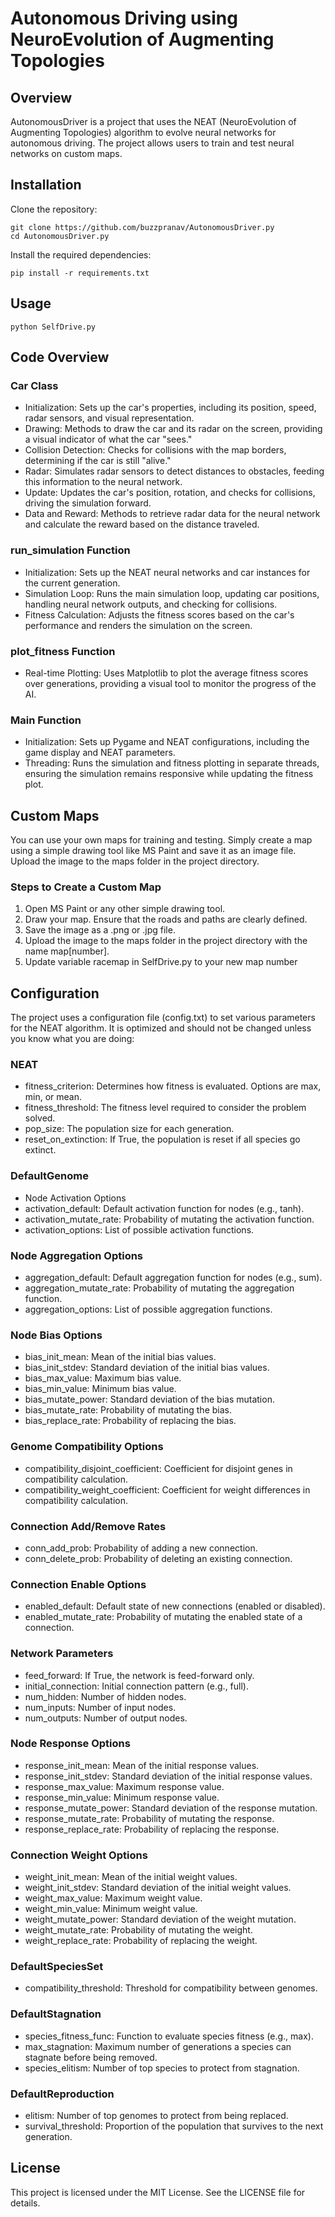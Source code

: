 # Autonomous Driving using NeuroEvolution of Augmenting Topologies
## Overview
AutonomousDriver is a project that uses the NEAT (NeuroEvolution of Augmenting Topologies) algorithm to evolve neural networks for autonomous driving. The project allows users to train and test neural networks on custom maps.

## Installation
Clone the repository:
```
git clone https://github.com/buzzpranav/AutonomousDriver.py
cd AutonomousDriver.py
```
Install the required dependencies:
```
pip install -r requirements.txt
```

## Usage
```
python SelfDrive.py
```
## Code Overview
### Car Class
- Initialization: Sets up the car's properties, including its position, speed, radar sensors, and visual representation.
- Drawing: Methods to draw the car and its radar on the screen, providing a visual indicator of what the car "sees."
- Collision Detection: Checks for collisions with the map borders, determining if the car is still "alive."
- Radar: Simulates radar sensors to detect distances to obstacles, feeding this information to the neural network.
- Update: Updates the car's position, rotation, and checks for collisions, driving the simulation forward.
- Data and Reward: Methods to retrieve radar data for the neural network and calculate the reward based on the distance traveled.
### run_simulation Function
- Initialization: Sets up the NEAT neural networks and car instances for the current generation.
- Simulation Loop: Runs the main simulation loop, updating car positions, handling neural network outputs, and checking for collisions.
- Fitness Calculation: Adjusts the fitness scores based on the car's performance and renders the simulation on the screen.
### plot_fitness Function
- Real-time Plotting: Uses Matplotlib to plot the average fitness scores over generations, providing a visual tool to monitor the progress of the AI.
### Main Function
- Initialization: Sets up Pygame and NEAT configurations, including the game display and NEAT parameters.
- Threading: Runs the simulation and fitness plotting in separate threads, ensuring the simulation remains responsive while updating the fitness plot.

## Custom Maps
You can use your own maps for training and testing. Simply create a map using a simple drawing tool like MS Paint and save it as an image file. Upload the image to the maps folder in the project directory.

### Steps to Create a Custom Map
1. Open MS Paint or any other simple drawing tool.
2. Draw your map. Ensure that the roads and paths are clearly defined.
3. Save the image as a .png or .jpg file.
4. Upload the image to the maps folder in the project directory with the name map\[number].
5. Update variable racemap in SelfDrive.py to your new map number

## Configuration
The project uses a configuration file (config.txt) to set various parameters for the NEAT algorithm. It is optimized and should not be changed unless you know what you are doing:

### NEAT
- fitness_criterion: Determines how fitness is evaluated. Options are max, min, or mean.
- fitness_threshold: The fitness level required to consider the problem solved.
- pop_size: The population size for each generation.
- reset_on_extinction: If True, the population is reset if all species go extinct.

### DefaultGenome
- Node Activation Options
- activation_default: Default activation function for nodes (e.g., tanh).
- activation_mutate_rate: Probability of mutating the activation function.
- activation_options: List of possible activation functions.

### Node Aggregation Options
- aggregation_default: Default aggregation function for nodes (e.g., sum).
- aggregation_mutate_rate: Probability of mutating the aggregation function.
- aggregation_options: List of possible aggregation functions.

### Node Bias Options
- bias_init_mean: Mean of the initial bias values.
- bias_init_stdev: Standard deviation of the initial bias values.
- bias_max_value: Maximum bias value.
- bias_min_value: Minimum bias value.
- bias_mutate_power: Standard deviation of the bias mutation.
- bias_mutate_rate: Probability of mutating the bias.
- bias_replace_rate: Probability of replacing the bias.

### Genome Compatibility Options
- compatibility_disjoint_coefficient: Coefficient for disjoint genes in compatibility calculation.
- compatibility_weight_coefficient: Coefficient for weight differences in compatibility calculation.

### Connection Add/Remove Rates
- conn_add_prob: Probability of adding a new connection.
- conn_delete_prob: Probability of deleting an existing connection.

### Connection Enable Options
- enabled_default: Default state of new connections (enabled or disabled).
- enabled_mutate_rate: Probability of mutating the enabled state of a connection.

### Network Parameters
- feed_forward: If True, the network is feed-forward only.
- initial_connection: Initial connection pattern (e.g., full).
- num_hidden: Number of hidden nodes.
- num_inputs: Number of input nodes.
- num_outputs: Number of output nodes.

### Node Response Options
- response_init_mean: Mean of the initial response values.
- response_init_stdev: Standard deviation of the initial response values.
- response_max_value: Maximum response value.
- response_min_value: Minimum response value.
- response_mutate_power: Standard deviation of the response mutation.
- response_mutate_rate: Probability of mutating the response.
- response_replace_rate: Probability of replacing the response.

### Connection Weight Options
- weight_init_mean: Mean of the initial weight values.
- weight_init_stdev: Standard deviation of the initial weight values.
- weight_max_value: Maximum weight value.
- weight_min_value: Minimum weight value.
- weight_mutate_power: Standard deviation of the weight mutation.
- weight_mutate_rate: Probability of mutating the weight.
- weight_replace_rate: Probability of replacing the weight.

### DefaultSpeciesSet
- compatibility_threshold: Threshold for compatibility between genomes.

### DefaultStagnation
- species_fitness_func: Function to evaluate species fitness (e.g., max).
- max_stagnation: Maximum number of generations a species can stagnate before being removed.
- species_elitism: Number of top species to protect from stagnation.

### DefaultReproduction
- elitism: Number of top genomes to protect from being replaced.
- survival_threshold: Proportion of the population that survives to the next generation.

## License
This project is licensed under the MIT License. See the LICENSE file for details.
